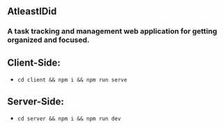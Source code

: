 ## AtleastIDid 
### A task tracking and management web application for getting organized and focused.

## Client-Side:
- `cd client && npm i && npm run serve`

## Server-Side:
- `cd server && npm i && npm run dev`
